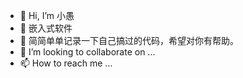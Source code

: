 - 👋 Hi, I’m 小愚 
- 👀 嵌入式软件
- 🌱 简简单单记录一下自己搞过的代码，希望对你有帮助。
- 💞️ I’m looking to collaborate on ...
- 📫 How to reach me ...

